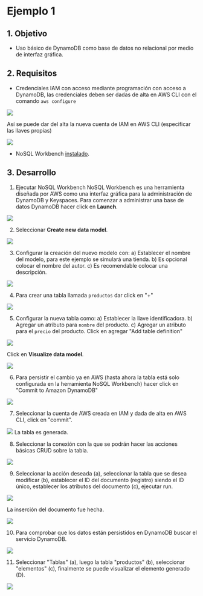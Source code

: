 # Ejemplo 1

## 1. Objetivo 
- Uso básico de DynamoDB como base de datos no relacional por medio de interfaz gráfica.

## 2. Requisitos 
- Credenciales IAM con acceso mediante programación con acceso a DynamoDB, las credenciales deben ser dadas de alta en AWS CLI con el comando `aws configure`

<img src="img/ej1-iam-role-01.png"></img>

Así se puede dar del alta la nueva cuenta de IAM en AWS CLI (especificar las llaves propias)

<img src="img/ej1-new-configure-profile-in-aws.png"></img>

- NoSQL Workbench [instalado](https://docs.aws.amazon.com/amazondynamodb/latest/developerguide/workbench.settingup.html).

## 3. Desarrollo 

1. Ejecutar NoSQL Workbench
NoSQL Workbench es una herramienta diseñada por AWS como una interfaz gráfica para la administración de DynamoDB y Keyspaces. Para comenzar a administrar una base de datos DynamoDB hacer click en **Launch**.

<img src="img/ej1-nosql-workbench-01.png"></img>

2. Seleccionar **Create new data model**.

<img src="img/ej1-create-new-data-model.png"></img>

3. Configurar la creación del nuevo modelo con:
a) Establecer el nombre del modelo, para este ejemplo se simulará una tienda.
b) Es opcional colocar el nombre del autor.
c) Es recomendable colocar una descripción.

<img src="img/ej1-configure-data-model.png"></img>

4. Para crear una tabla llamada `productos` dar click en "+"

<img src="img/ej2-add-new-tabla.png"></img>

5. Configurar la nueva tabla como:
a) Establecer la llave identificadora.
b) Agregar un atributo para `nombre` del producto.
c) Agregar un atributo para el `precio` del producto.
Click en agregar "Add table definition"

<img src="img/ej1-configure-new-table.png"></img>

Click en **Visualize data model**.

<img src="img/ej1-new-table-done.png"></img>

6. Para persistir el cambio ya en AWS (hasta ahora la tabla está solo configurada en la herramienta NoSQL Workbench) hacer click en "Commit to Amazon DynamoDB"

<img src="img/ej1-commit-dynamo-db-01.png"></img>

7. Seleccionar la cuenta de AWS creada en IAM y dada de alta en AWS CLI, click en "commit".

<img src="img/ej1-select-saved-connexion.png"></img>
La tabla es generada.

8. Seleccionar la conexión con la que se podrán hacer las acciones básicas CRUD sobre la tabla.

<img src="img/ej1-select-connexion-to-CRUD.png"></img>

9. Seleccionar la acción deseada (a), seleccionar la tabla que se desea modificar (b), establecer el ID del documento (registro) siendo el ID único, establecer los atributos del documento (c), ejecutar run.

<img src="img/ej1-run-add-new-document.png"></img>
 
 La inserción del documento fue hecha.
 
<img src="img/ej1-put-item-done.png"></img>

10. Para comprobar que los datos están persistidos en DynamoDB buscar el servicio DynamoDB.

<img src="img/ej1-search-dynamo-db.png"></img>

11. Seleccionar "Tablas" (a), luego la tabla "productos" (b), seleccionar "elementos" (c), finalmente se puede visualizar el elemento generado (D).

<img src="img/ej1-view-document-inserted.png"></img>
